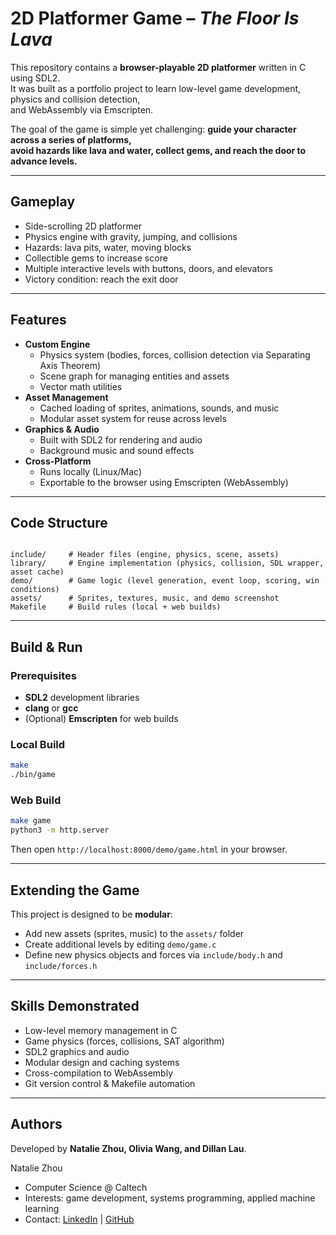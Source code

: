 
# 2D Platformer Game – *The Floor Is Lava*

This repository contains a **browser-playable 2D platformer** written in C using SDL2.  
It was built as a portfolio project to learn low-level game development, physics and collision detection,  
and WebAssembly via Emscripten.  

The goal of the game is simple yet challenging: **guide your character across a series of platforms,  
avoid hazards like lava and water, collect gems, and reach the door to advance levels.**

---

## Gameplay
- Side-scrolling 2D platformer
- Physics engine with gravity, jumping, and collisions
- Hazards: lava pits, water, moving blocks
- Collectible gems to increase score
- Multiple interactive levels with buttons, doors, and elevators
- Victory condition: reach the exit door

---

## Features
- **Custom Engine**  
  - Physics system (bodies, forces, collision detection via Separating Axis Theorem)  
  - Scene graph for managing entities and assets  
  - Vector math utilities
- **Asset Management**  
  - Cached loading of sprites, animations, sounds, and music  
  - Modular asset system for reuse across levels
- **Graphics & Audio**  
  - Built with SDL2 for rendering and audio  
  - Background music and sound effects
- **Cross-Platform**  
  - Runs locally (Linux/Mac)  
  - Exportable to the browser using Emscripten (WebAssembly)

---

## Code Structure
```

include/     # Header files (engine, physics, scene, assets)
library/     # Engine implementation (physics, collision, SDL wrapper, asset cache)
demo/        # Game logic (level generation, event loop, scoring, win conditions)
assets/      # Sprites, textures, music, and demo screenshot
Makefile     # Build rules (local + web builds)

````

---

## Build & Run

### Prerequisites
- **SDL2** development libraries
- **clang** or **gcc**
- (Optional) **Emscripten** for web builds

### Local Build
```bash
make
./bin/game
````

### Web Build

```bash
make game
python3 -m http.server
```

Then open `http://localhost:8000/demo/game.html` in your browser.

---

## Extending the Game

This project is designed to be **modular**:

* Add new assets (sprites, music) to the `assets/` folder
* Create additional levels by editing `demo/game.c`
* Define new physics objects and forces via `include/body.h` and `include/forces.h`

---

## Skills Demonstrated

* Low-level memory management in C
* Game physics (forces, collisions, SAT algorithm)
* SDL2 graphics and audio
* Modular design and caching systems
* Cross-compilation to WebAssembly
* Git version control & Makefile automation

---

## Authors

Developed by **Natalie Zhou, Olivia Wang, and Dillan Lau**.


Natalie Zhou
* Computer Science @ Caltech
* Interests: game development, systems programming, applied machine learning
* Contact: [LinkedIn](https://www.linkedin.com/in/nataliezhou99) | [GitHub](https://github.com/nataliezhou99)
